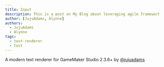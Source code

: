 ```yaml
---
title: Input
description: This is a post on My Blog about leveraging agile frameworks.
author: [JujuAdams, Alynne]
authors: 
  - JujuAdams
  - Alynne
tags:
  - text-renderer
  - test
---
```


A modern text renderer for GameMaker Studio 2.3.6+ by [@jujuadams](https://github.com/JujuAdams/)


